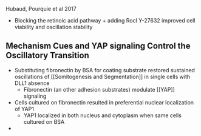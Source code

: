 Hubaud, Pourquie et al 2017

- Blocking the retinoic acid pathway + adding RocI Y-27632 improved cell viability and oscillation stability
## Mechanism Cues and YAP signaling Control the Oscillatory Transition
- Substituting fibronectin by BSA for coating substrate restored sustained oscillations of [[Somitogenesis and Segmentation]] in single cells with DLL1 absence
	- Fibronectin (an other adhesion substrates) modulate [[YAP]] signaling
- Cells cultured on fibronectin resulted in preferential nuclear localization of YAP1
	- YAP1 localized in both nucleus and cytoplasm when same cells cultured on BSA
- 